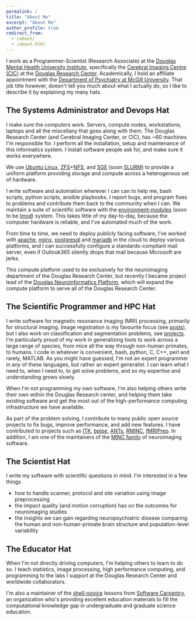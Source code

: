```yaml
---
permalink: /
title: "About Me"
excerpt: "About Me"
author_profile: true
redirect_from: 
  - /about/
  - /about.html
---
```

I work as a Programmer-Scientist (Research Associate) at the
[Douglas Mental Health University Institute](http://www.douglas.qc.ca/), specifically
the [Cerebral Imaging Centre (CIC)](https://douglas.research.mcgill.ca/cerebral-imaging-centre)
at the [Douglas Research Center](https://douglas.research.mcgill.ca/).
Academically, I hold an affiliate appointment with the [Department of Psychiatry at
McGill University](https://www.mcgill.ca/psychiatry/).
That job title however, doesn't tell you much about what I actually do, so I like to
describe it by explaining my many hats.

## The Systems Administrator and Devops Hat

I make sure the computers work. Servers, compute nodes, workstations, laptops and
all the miscellany that goes along with them. The Douglas Research Center
(and Cerebral Imaging Center, or CIC), has ~60 machines I'm responsible for.
I perform all the installation, setup and maintenance of this informatics system.
I install software people ask for, and make sure it works everywhere.

We use [Ubuntu Linux](http://ubuntu.com/), 
[ZFS](https://github.com/openzfs/zfs)+[NFS](https://en.wikipedia.org/wiki/Network_File_System),
and [SGE](https://arc.liv.ac.uk/trac/SGE) (soon [SLURM](https://slurm.schedmd.com/documentation.html))
to provide a uniform platform providing storage and compute across a heterogenous set of hardware.

I write software and automation wherever I can can to help me,
bash scripts, python scripts, ansible playbooks. I report bugs, and program fixes
to problems and contribute them back to the community when I can. We maintain a
suite of scientific software with the [environment-modules](https://modules.readthedocs.io)
(soon to be [lmod](https://lmod.readthedocs.io/)) system.
This takes little of my day-to-day, because the computer hardware is reliable,
and I've automated much of the work.

From time to time, we need to deploy publicly facing software, I've worked with
[apache](https://httpd.apache.org/), [nginx](https://www.nginx.com/), [postgresql](https://www.postgresql.org/)
and [mariadb](https://mariadb.org/) in the cloud to deploy various platforms, and
I can successfully configure a standards-compliant mail server, even if Outlook365
silently drops that mail because Microsoft are jerks.

This compute platform used to be exclusively for the neuroimaging department of
the Douglas Research Center, but recently I became project lead of the [Douglas
Neuroinformatics Platform](https://docs.douglasneuroinformatics.ca/), which will expand the
compute platform to serve all of the Douglas Research Center.

## The Scientific Programmer and HPC Hat

I write software for magnetic resonance imaging (MRI) processing, primarily for
structural imaging. Image registration is my favourite focus (see [posts](/year-archive/)), but
I also work on classification and segmentation problems, see [projects](/projects/). I'm particularly proud
of my work in generalizing tools to work across a large range of species, from mice
all the way through non-human primates, to humans. I code in whatever is convenient,
bash, python, C, C++, perl and rarely, MATLAB. As you might have guessed, I'm not
an expert programmer in any of these languages, but rather an expert generalist.
I can learn what I need to, when I need to, to get solve problems, and so my expertise
and understanding grows slowly.

When I'm not programming my own software, I'm also helping others write their own within
the Douglas Research center, and helping them take existing software and get the most out
of the high-performance computing infrastructure we have available.

As part of the problem solving, I contribute to many public open source projects to fix
bugs, improve performance, and add new features. I have contributed to projects such as
[ITK](https://itk.org/), [bpipe](https://bpipe.org/), [ANTs](https://github.com/ANTsX/ANTs),
[RMINC](https://github.com/Mouse-Imaging-Centre/RMINC), [fMRIPrep](https://fmriprep.org/). 
In addition, I am one of the maintainers of the [MINC family](https://bic-mni.github.io/) of neuroimaging software.

## The Scientist Hat

I write my software with scientific questions in mind. I'm interested in a few things

- how to handle scanner, protocol and site variation using image preprocessing
- the impact quality (and motion corruption) has on the outcomes for neuroimaging studies
- the insights we can gain regarding neuropsychiatric disease comparing the human and non-human-primate brain structure and population-level variability

## The Educator Hat

When I'm not directly driving computers, I'm helping others to learn to do so.
I teach statistics, image processing, high performance computing, and programming
to the labs I support at the Douglas Research Center and worldwide collaborators.

I'm also a maintainer of the [shell-novice](https://github.com/swcarpentry/shell-novice/) lessons from
[Software Carpentry](https://software-carpentry.org/), an organization who's providing excellent
education materials to fill the computational knowledge gap in undergraduate and graduate science education.
